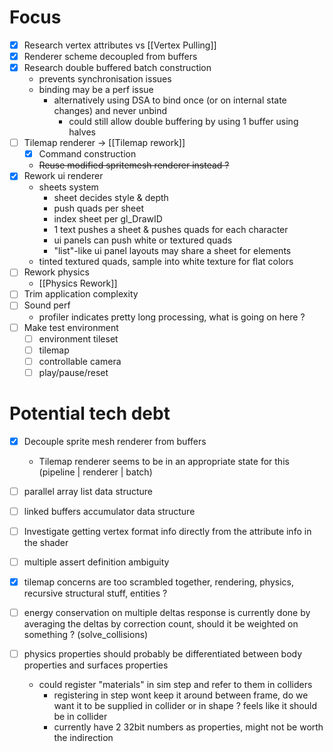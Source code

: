 # Focus

- [x] Research vertex attributes vs [[Vertex Pulling]]
- [x] Renderer scheme decoupled from buffers
- [x] Research double buffered batch construction
	- prevents synchronisation issues
	- binding may be a perf issue
		- alternatively using DSA to bind once (or on internal state changes) and never unbind
			- could still allow double buffering by using 1 buffer using halves
- [ ] Tilemap renderer -> [[Tilemap rework]]
	- [x] Command construction
	- ~~Reuse modified spritemesh renderer instead ?~~
- [x] Rework ui renderer
	- sheets system
		- sheet decides style & depth
		- push quads per sheet
		- index sheet per gl_DrawID
		- 1 text pushes a sheet & pushes quads for each character
		- ui panels can push white or textured quads
		- "list"-like ui panel layouts may share a sheet for elements
	- tinted textured quads, sample into white texture for flat colors
- [ ] Rework physics
	- [[Physics Rework]]
- [ ] Trim application complexity
- [ ] Sound perf
	- profiler indicates pretty long processing, what is going on here ?
- [ ] Make test environment
	- [ ] environment tileset
	- [ ] tilemap
	- [ ] controllable camera
	- [ ] play/pause/reset

# Potential tech debt

- [x] Decouple sprite mesh renderer from buffers
	- Tilemap renderer seems to be in an appropriate state for this (pipeline | renderer | batch)

- [ ] parallel array list data structure
- [ ] linked buffers accumulator data structure
- [ ] Investigate getting vertex format info directly from the attribute info in the shader
- [ ] multiple assert definition ambiguity
- [x] tilemap concerns are too scrambled together, rendering, physics, recursive structural stuff, entities ?
- [ ] energy conservation on multiple deltas response is currently done by averaging the deltas by correction count, should it be weighted on something ? (solve_collisions)
- [ ] physics properties should probably be differentiated between body properties and surfaces properties
	- could register "materials" in sim step and refer to them in colliders
		- registering in step wont keep it around between frame, do we want it to be supplied in collider or in shape ? feels like it should be in collider
		- currently have 2 32bit numbers as properties, might not be worth the indirection
